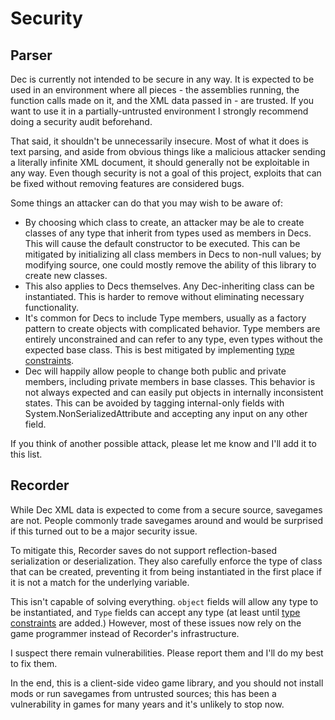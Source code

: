 # Security

## Parser

Dec is currently not intended to be secure in any way. It is expected to be used in an environment where all pieces - the assemblies running, the function calls made on it, and the XML data passed in - are trusted. If you want to use it in a partially-untrusted environment I strongly recommend doing a security audit beforehand.

That said, it shouldn't be unnecessarily insecure. Most of what it does is text parsing, and aside from obvious things like a malicious attacker sending a literally infinite XML document, it should generally not be exploitable in any way. Even though security is not a goal of this project, exploits that can be fixed without removing features are considered bugs.

Some things an attacker can do that you may wish to be aware of:

* By choosing which class to create, an attacker may be ale to create classes of any type that inherit from types used as members in Decs. This will cause the default constructor to be executed. This can be mitigated by initializing all class members in Decs to non-null values; by modifying source, one could mostly remove the ability of this library to create new classes.
* This also applies to Decs themselves. Any Dec-inheriting class can be instantiated. This is harder to remove without eliminating necessary functionality.
* It's common for Decs to include Type members, usually as a factory pattern to create objects with complicated behavior. Type members are entirely unconstrained and can refer to any type, even types without the expected base class. This is best mitigated by implementing [type constraints](/future/typeconstraints.md).
* Dec will happily allow people to change both public and private members, including private members in base classes. This behavior is not always expected and can easily put objects in internally inconsistent states. This can be avoided by tagging internal-only fields with System.NonSerializedAttribute and accepting any input on any other field.

If you think of another possible attack, please let me know and I'll add it to this list.

## Recorder

While Dec XML data is expected to come from a secure source, savegames are not. People commonly trade savegames around and would be surprised if this turned out to be a major security issue.

To mitigate this, Recorder saves do not support reflection-based serialization or deserialization. They also carefully enforce the type of class that can be created, preventing it from being instantiated in the first place if it is not a match for the underlying variable.

This isn't capable of solving everything. `object` fields will allow any type to be instantiated, and `Type` fields can accept any type (at least until [type constraints](/future/typeconstraints.md) are added.) However, most of these issues now rely on the game programmer instead of Recorder's infrastructure.

I suspect there remain vulnerabilities. Please report them and I'll do my best to fix them.

In the end, this is a client-side video game library, and you should not install mods or run savegames from untrusted sources; this has been a vulnerability in games for many years and it's unlikely to stop now.
